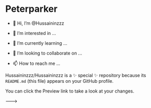# Peterparker

- 👋 Hi, I’m @Hussaininzzz

- 👀 I’m interested in ...

- 🌱 I’m currently learning ...

- 💞️ I’m looking to collaborate on ...

- 📫 How to reach me ...


Hussaininzzz/Hussaininzzz is a ✨ special ✨ repository because its `README.md` (this file) appears on your GitHub profile.

You can click the Preview link to take a look at your changes.

--->


